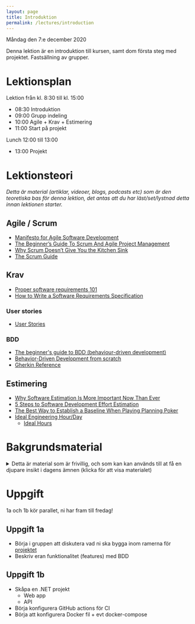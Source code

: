 ```yaml
---
layout: page
title: Introduktion
permalink: /lectures/introduction
---
```


Måndag den 7:e december 2020

Denna lektion är en introduktion till kursen, samt dom första steg med projektet. Fastsällning av grupper.


# Lektionsplan
Lektion från kl. 8:30 till kl. 15:00

* 08:30 Introduktion
* 09:00 Grupp indeling
* 10:00 Agile + Krav + Estimering
* 11:00 Start på projekt

Lunch 12:00 till 13:00

* 13:00 Projekt

# Lektionsteori
*Detta är material (artiklar, videoer, blogs, podcasts etc) som är den teoretiska bas för denna lektion, det antas att du har läst/set/lystnad detta innan lektionen starter.*

## Agile / Scrum
* [Manifesto for Agile Software Development](https://agilemanifesto.org/)
* [The Beginner’s Guide To Scrum And Agile Project Management](https://blog.trello.com/beginners-guide-scrum-and-agile-project-management)
* [Why Scrum Doesn’t Give You the Kitchen Sink](https://jordanjob.me/blog/why-scrum-is-a-framework/)
* [The Scrum Guide](https://www.scrumguides.org/scrum-guide.html)

## Krav
* [Proper software requirements 101](https://hackernoon.com/proper-software-requirements-101-32cf87e02a2f)
* [How to Write a Software Requirements Specification](https://www.perforce.com/blog/alm/how-write-software-requirements-specification-srs-document)

### User stories
* [User Stories](https://www.mountaingoatsoftware.com/agile/user-stories)

### BDD
* [The beginner's guide to BDD (behaviour-driven development)](https://inviqa.com/blog/bdd-guide)
* [Behavior-Driven Development from scratch](https://beyondxscratch.com/2019/05/21/behavior-driven-development-from-scratch/)
* [Gherkin Reference](https://cucumber.io/docs/gherkin/reference/)

## Estimering
* [Why Software Estimation Is More Important Now Than Ever](https://www.infoq.com/articles/software-estimation-important/)
* [5 Steps to Software Development Effort Estimation](https://melsatar.blog/2018/01/15/5-steps-to-software-development-effort-estimation/)
* [The Best Way to Establish a Baseline When Playing Planning Poker ](https://www.mountaingoatsoftware.com/blog/the-best-way-to-establish-a-baseline-when-playing-planning-poker)
* [Ideal Engineering Hour/Day](https://scrumdictionary.com/term/ideal-engineering-hourday/)
  * [Ideal Hours](https://www.solutionsiq.com/agile-glossary/ideal-hours/)

# Bakgrundsmaterial

<details markdown="1">
<summary>Detta är material som är frivillig, och som kan kan används till at få en djupare insikt i dagens ämnen (klicka för att visa materialet)</summary>

*Oftast förklara det material bakgrunden till dagens lektionsteori, går mer på djupet med ämne eller har en annan vinkel på det samma material*

## Krav
* (SRS)[Writing Software Requirements Specifications](https://techwhirl.com/writing-software-requirements-specifications/)
* [IEEE 830-1998 - IEEE Recommended Practice for Software Requirements Specifications](https://standards.ieee.org/standard/830-1998.html)
* [Wireframe vs Mockup vs Prototype , What's the Difference?](https://www.mockplus.com/blog/post/wireframe-mockup-prototype-selection-of-prototyping-tools)
* User stories and BDD:
  * Part 1: [The origins and evolution of the user story](https://cucumber.io/blog/bdd/user-stories-are-not-the-same-as-features/)
  * Part 2: [Discovery](https://cucumber.io/blog/bdd/user-stories-and-bdd-(part-2)-discovery/)
  * Part 3: [Small or far away?](https://cucumber.io/blog/bdd/user-stories-and-bdd-part-3/)
  * Part 4: [Features are not stories](https://cucumber.io/blog/bdd/user-stories-and-bdd-features-are-not-stories/)
* [RFC 2119: Key words for use in RFCs to Indicate Requirement Levels](https://tools.ietf.org/html/rfc2119)

## Agile / Scrum
* Video: [Agile is dead](https://www.youtube.com/watch?v=a-BOSpxYJ9M)
* [Extreme Programming: A gentle introduction](http://www.extremeprogramming.org/)
* [Goals of the Daily Scrum](https://jordanjob.me/blog/the-goals-of-the-daily-scrum/)
* [Scrum Diagram](https://jordanjob.me/blog/scrum-diagram/)

## Estimering
* [On the dark art of software estimation](https://techcrunch.com/2016/04/30/estimate-thrice-develop-once/)
* [The 5 Laws of Software Estimates](https://ardalis.com/the-5-laws-of-software-estimates/)
* [17 Theses on Software Estimation](https://stevemcconnell.com/blog/17-theses-software-estimation/)
* [Estimation is Easy and Useful: Estimate a game of Chess](http://zuill.us/WoodyZuill/2011/11/07/estimation-is-easy-and-useful-estimate-a-game-of-chess/) (\#NoEstimate)
* [Beyond Estimates](https://www.stevefenton.co.uk/2014/06/beyond-estimates/) (\#NoEstimate)
* [Simple estimations work. Use the data you have available](http://softwaredevelopmenttoday.com/2007/04/simple-estimations-work-use-the-data-you-have-available/)

</details>

# Uppgift
1a och 1b kör parallet, ni har fram till fredag!

## Uppgift 1a
* Börja i gruppen att diskutera vad ni ska bygga inom ramerna för [projektet](/course-producera-leverera/assignments/project)
* Beskriv eran funktionalitet (features) med BDD

## Uppgift 1b
* Skåpa en .NET projekt
  * Web app
  * API
* Börja konfigurera GitHub actions för CI
* Börja att konfigurera Docker fil + evt docker-compose